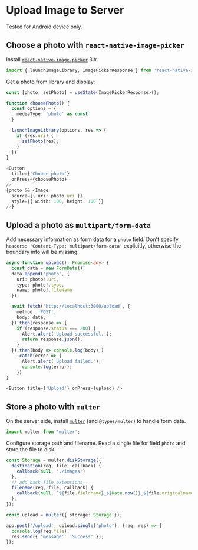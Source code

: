 # Upload Image to Server

Tested for Android device only.

## Choose a photo with `react-native-image-picker`

Install [`react-native-image-picker`](https://www.npmjs.com/package/react-native-image-picker) 3.x.

```typescript
import { launchImageLibrary, ImagePickerResponse } from 'react-native-image-picker';
```

Get a photo from library and display:

```typescript
const [photo, setPhoto] = useState<ImagePickerResponse>();

function choosePhoto() {
  const options = {
    mediaType: 'photo' as const
  }

  launchImageLibrary(options, res => {
    if (res.uri) {
      setPhoto(res);
    }
  })
}
```

```typescript
<Button
  title={'Choose photo'}
  onPress={choosePhoto}
/>
{photo && <Image
  source={{ uri: photo.uri }}
  style={{ width: 100, height: 100 }}
/>}
```

## Upload a photo as `multipart/form-data`

Add necessary information as form data for a `photo` field. Don't specify `headers: 'Content-Type: multipart/form-data'` explicitly, otherwise the boundary info will be missing:

```typescript
async function upload(): Promise<any> {
  const data = new FormData();
  data.append('photo', {
    uri: photo!.uri,
    type: photo!.type,
    name: photo!.fileName
  });

  await fetch('http://localhost:3000/upload', {
    method: 'POST',
    body: data,
  }).then(response => {
    if (response.status === 200) {
      Alert.alert('Upload successful.');
      return response.json();
    }
  }).then(body => console.log(body);)
    .catch(error => {
      Alert.alert('Upload failed.');
      console.log(error);
    })
}
```

```typescript
<Button title={'Upload'} onPress={upload} />
```

## Store a photo with `multer`

On the server side, install [`multer`](https://www.npmjs.com/package/multer) (and `@types/multer`) to handle form data.

```typescript
import multer from 'multer';
```

Configure storage path and filename. Read a single file for field `photo` and store the file to disk.

```typescript
const Storage = multer.diskStorage({
  destination(req, file, callback) {
    callback(null, './images')
  },
  // add back file extensions
  filename(req, file, callback) {
    callback(null, `${file.fieldname}_${Date.now()}_${file.originalname}`)
  },
});

const upload = multer({ storage: Storage });

app.post('/upload', upload.single('photo'), (req, res) => {
  console.log(req.file);
  res.send({ 'message': 'Success' });
});
```
